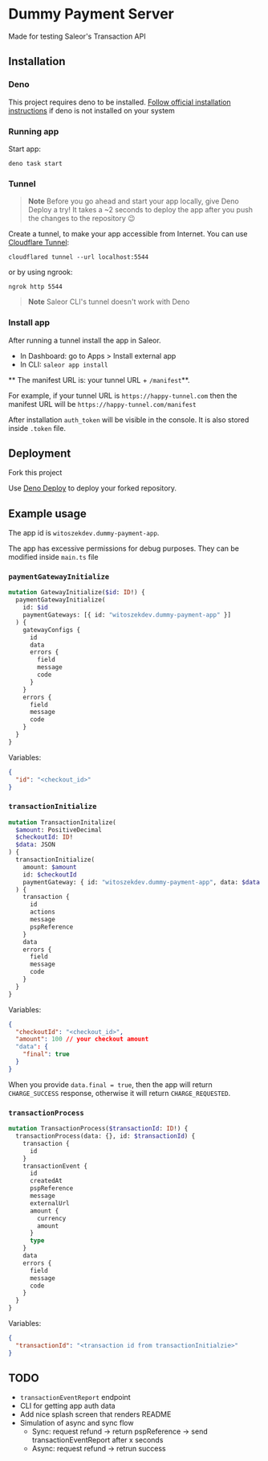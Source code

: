 # Dummy Payment Server

Made for testing Saleor's Transaction API

## Installation

### Deno

This project requires deno to be installed. [Follow official installation instructions](https://deno.land/manual@v1.36.0/getting_started/installation) if deno is not installed on your system

### Running app

Start app:

```
deno task start
```

### Tunnel

> **Note**
> Before you go ahead and start your app locally, give Deno Deploy a try! It takes a ~2 seconds to deploy the app after you push the changes to the repository 😉

Create a tunnel, to make your app accessible from Internet. You can use [Cloudflare Tunnel](https://developers.cloudflare.com/cloudflare-one/connections/connect-networks/install-and-setup/tunnel-guide/local/):

```
cloudflared tunnel --url localhost:5544
```

or by using ngrook:

```
ngrok http 5544
```

> **Note**
> Saleor CLI's tunnel doesn't work with Deno

### Install app

After running a tunnel install the app in Saleor.

- In Dashboard: go to Apps > Install external app
- In CLI: `saleor app install`

** The manifest URL is: your tunnel URL + `/manifest`**.

For example, if your tunnel URL is `https://happy-tunnel.com` then the manifest URL will be `https://happy-tunnel.com/manifest`

After installation `auth_token` will be visible in the console. It is also stored inside `.token` file.

## Deployment

Fork this project

Use [Deno Deploy](https://dash.deno.com/projects) to deploy your forked repository.

## Example usage

The app id is `witoszekdev.dummy-payment-app`.

The app has excessive permissions for debug purposes. They can be modified inside `main.ts` file

### `paymentGatewayInitialize`

```graphql
mutation GatewayInitialize($id: ID!) {
  paymentGatewayInitialize(
    id: $id
    paymentGateways: [{ id: "witoszekdev.dummy-payment-app" }]
  ) {
    gatewayConfigs {
      id
      data
      errors {
        field
        message
        code
      }
    }
    errors {
      field
      message
      code
    }
  }
}
```

Variables:

```json
{
  "id": "<checkout_id>"
}
```

### `transactionInitialize`

```graphql
mutation TransactionInitalize(
  $amount: PositiveDecimal
  $checkoutId: ID!
  $data: JSON
) {
  transactionInitialize(
    amount: $amount
    id: $checkoutId
    paymentGateway: { id: "witoszekdev.dummy-payment-app", data: $data }
  ) {
    transaction {
      id
      actions
      message
      pspReference
    }
    data
    errors {
      field
      message
      code
    }
  }
}
```

Variables:

```json
{
  "checkoutId": "<checkout_id>",
  "amount": 100 // your checkout amount
  "data": {
    "final": true
  }
}
```

When you provide `data.final = true`, then the app will return `CHARGE_SUCCESS` response, otherwise it will return `CHARGE_REQUESTED`.

### `transactionProcess`

```graphql
mutation TransactionProcess($transactionId: ID!) {
  transactionProcess(data: {}, id: $transactionId) {
    transaction {
      id
    }
    transactionEvent {
      id
      createdAt
      pspReference
      message
      externalUrl
      amount {
        currency
        amount
      }
      type
    }
    data
    errors {
      field
      message
      code
    }
  }
}
```

Variables:

```json
{
  "transactionId": "<transaction id from transactionInitialzie>"
}
```

## TODO

- `transactionEventReport` endpoint
- CLI for getting app auth data
- Add nice splash screen that renders README
- Simulation of async and sync flow
  - Sync: request refund -> return pspReference -> send transactionEventReport after x seconds
  - Async: request refund -> retrun success
